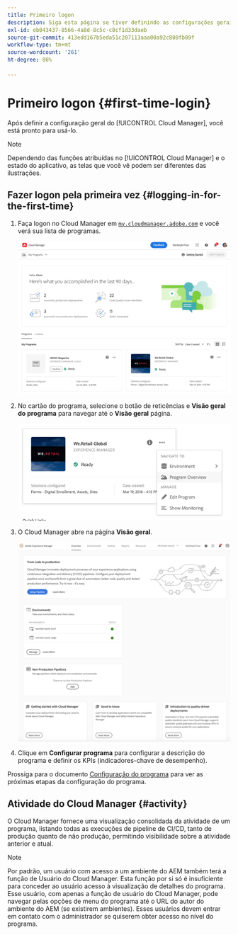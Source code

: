 ```yaml
---
title: Primeiro logon
description: Siga esta página se tiver definindo as configurações gerais e estiver pronto para usar o Cloud Manager pela primeira vez.
exl-id: eb043437-8566-4a8d-8c5c-c8cf1d33daeb
source-git-commit: 413edd167b5eda51c207113aaa00a92c808fb09f
workflow-type: tm+mt
source-wordcount: '261'
ht-degree: 86%

---
```



# Primeiro logon {#first-time-login}

Após definir a configuração geral do [!UICONTROL Cloud Manager], você está pronto para usá-lo.

>[!NOTE]
>
>Dependendo das funções atribuídas no [!UICONTROL Cloud Manager] e o estado do aplicativo, as telas que você vê podem ser diferentes das ilustrações.

## Fazer logon pela primeira vez {#logging-in-for-the-first-time}

1. Faça logon no Cloud Manager em [`my.cloudmanager.adobe.com`](https://my.cloudmanager.adobe.com/) e você verá sua lista de programas.

   ![Console do Cloud Manager](/help/assets/cloud-manager-console.png)

1. No cartão do programa, selecione o botão de reticências e **Visão geral do programa** para navegar até o **Visão geral** página.

   ![Opção do Cloud Manager](/help/assets/program-overview-option.png)

1. O Cloud Manager abre na página **Visão geral**.

   ![Página de visão geral do Cloud Manager](/help/assets/FirstLogin1.png)

1. Clique em **Configurar programa** para configurar a descrição do programa e definir os KPIs (indicadores-chave de desempenho).

Prossiga para o documento [Configuração do programa](/help/getting-started/program-setup.md) para ver as próximas etapas da configuração do programa.

## Atividade do Cloud Manager {#activity}

O Cloud Manager fornece uma visualização consolidada da atividade de um programa, listando todas as execuções de pipeline de CI/CD, tanto de produção quanto de não produção, permitindo visibilidade sobre a atividade anterior e atual.

>[!NOTE]
>
>Por padrão, um usuário com acesso a um ambiente do AEM também terá a função de Usuário do Cloud Manager. Esta função por si só é insuficiente para conceder ao usuário acesso à visualização de detalhes do programa. Esse usuário, com apenas a função de usuário do Cloud Manager, pode navegar pelas opções de menu do programa até o URL do autor do ambiente do AEM (se existirem ambientes). Esses usuários devem entrar em contato com o administrador se quiserem obter acesso no nível do programa.
